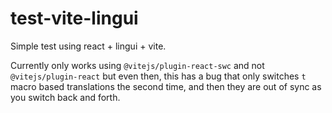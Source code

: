 # test-vite-lingui
Simple test using react + lingui + vite.

Currently only works using `@vitejs/plugin-react-swc` and not `@vitejs/plugin-react` but even then, this has a bug that only switches `t` macro based translations the second time, and then they are out of sync as you switch back and forth.
